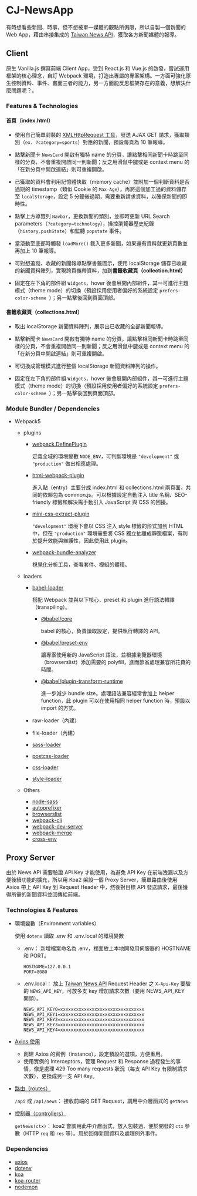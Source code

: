 # CJ-NewsApp

有時想看些新聞、時事，但不想被單一媒體的觀點所侷限，所以自製一個新聞的 Web App，藉由串接集成的 [Taiwan News API](https://newsapi.org/s/taiwan-news-api)，獲取各方新聞媒體的報導。

## Client

原生 Vanilla.js 撰寫前端 Client App，受到 React.js 和 Vue.js 的啟發，嘗試運用框架的核心理念，自訂 Webpack 環境，打造出專屬的專案架構。一方面可強化原生控制資料、事件、畫面三者的能力，另一方面能反思框架存在的意義，想解決什麼問題呢？。

### Features & Technologies

#### 首頁（index.html）

- 使用自己簡單封裝的 [XMLHttpRequest 工具](https://github.com/CJ-Yang0225/CJ-NewsApp/blob/main/src/utils/http.js)，發送 AJAX GET 請求，獲取類別（`ex. ?category=sports`）對應的新聞，預設每頁為 10 筆報導。

- 點擊新聞卡 `NewsCard` 開啟有獨特 name 的分頁，讓點擊相同新聞卡時跳至同樣的分頁，不會重複開啟同一則新聞；反之用滑鼠中鍵或是 context menu 的「在新分頁中開啟連結」則可重複開啟。

- 已獲取的資料會利用記憶體快取（memory cache）並附加一個判斷資料是否過期的 timestamp（類似 Cookie 的 `Max-Age`），再將這個加工過的資料儲存至 `localStorage`，設定 5 分鐘後過期，需要重新請求資料，以確保新聞的即時性。

- 點擊上方導覽列 `Navbar`，更換新聞的類別，並即時更新 URL Search parameters（`?category=technology`），操控瀏覽器歷史紀錄（`history.pushState`）和監聽 `popstate` 事件。

- 當滾動至底部時觸發 `loadMore()` 載入更多新聞，如果還有資料就更新頁數並再加上 10 筆報導。

- 可對想追蹤、收藏的新聞報導點擊書籤圖示，使用 localStorage 儲存已收藏的新聞資料陣列，實現跨頁攜帶資料，加到**書籤收藏頁（collection.html）**

- 固定在左下角的部件組 `Widgets`，hover 後會展開內部組件，其一可進行主題模式（theme mode）的切換（預設採用使用者偏好的系統設定 `prefers-color-scheme `）；另一點擊後回到頁面頂部。

#### 書籤收藏頁（collections.html）

- 取出 localStorage 新聞資料陣列，展示出已收藏的全部新聞報導。

- 點擊新聞卡 `NewsCard` 開啟有獨特 name 的分頁，讓點擊相同新聞卡時跳至同樣的分頁，不會重複開啟同一則新聞；反之用滑鼠中鍵或是 context menu 的「在新分頁中開啟連結」則可重複開啟。

- 可切換成管理模式進行整個 localStorage 新聞資料陣列的操作。

- 固定在左下角的部件組 `Widgets`，hover 後會展開內部組件，其一可進行主題模式（theme mode）的切換（預設採用使用者偏好的系統設定 `prefers-color-scheme `）；另一點擊後回到頁面頂部。

### Module Bundler / Dependencies

- Webpack5

  - plugins

    - [webpack.DefinePlugin](https://webpack.js.org/plugins/define-plugin/)

      定義全域的環境變數 `NODE_ENV`，可判斷環境是 `"development"` 或 `"production"` 做出相應處理。

    - [html-webpack-plugin](https://www.npmjs.com/package/html-webpack-plugin)

      進入點（entry）主要分成 index.html 和 collections.html 兩頁面，共同的依賴包為 common.js。可以根據設定自動注入 title 名稱、SEO-friendly 標籤和解決需手動引入 JavaScript 與 CSS 的困擾。

    - [mini-css-extract-plugin](https://www.npmjs.com/package/mini-css-extract-plugin)

      `"development"` 環境下會以 CSS 注入 style 標籤的形式加到 HTML 中，但在 `"production"` 環境需要將 CSS 獨立抽離成靜態檔案，有利於提升效能與維護性，因此使用此 plugin。

    - [webpack-bundle-analyzer](https://www.npmjs.com/package/webpack-bundle-analyzer)

      視覺化分析工具，查看套件、模組的體積。

  - loaders

    - [babel-loader](https://www.npmjs.com/package/babel-loader)

      搭配 Webpack 並與以下核心、preset 和 plugin 進行語法轉譯（transpiling）。

      - [@babel/core](https://www.npmjs.com/package/@babel/core)

        babel 的核心，負責讀取設定，提供執行轉譯的 API。

      - [@babel/preset-env](https://babeljs.io/docs/en/babel-preset-env)

        讓專案使用新的 JavaScript 語法，並根據瀏覽器環境（browserslist）添加需要的 polyfill，進而節省處理兼容所花費的時間。

      - [@babel/plugin-transform-runtime](https://babeljs.io/docs/en/babel-plugin-transform-runtime)

        進一步減少 bundle size。處理語法兼容經常會加上 helper function，此 plugin 可以在使用相同 helper function 時，預設以 import 的方式。

    - raw-loader（內建）
    - file-loader（內建）
    - [sass-loader](https://www.npmjs.com/package/sass-loader)
    - [postcss-loader](https://www.npmjs.com/package/postcss-loader)
    - [css-loader](https://www.npmjs.com/package/css-loader)
    - [style-loader](https://www.npmjs.com/package/style-loader)

  - Others
    - [node-sass](https://www.npmjs.com/package/node-sass)
    - [autoprefixer](https://www.npmjs.com/package/autoprefixer)
    - [browserslist](https://www.npmjs.com/package/browserslist)
    - [webpack-cli](https://www.npmjs.com/package/webpack-cli)
    - [webpack-dev-server](https://www.npmjs.com/package/webpack-dev-server)
    - [webpack-merge](https://www.npmjs.com/package/webpack-merge)
    - [cross-env](https://www.npmjs.com/package/cross-env)

## Proxy Server

由於 News API 需要驗證 API Key 才能使用，為避免 API Key 在前端洩漏以及方便後續功能的擴充，所以用 Koa2 架設一個 Proxy Server，簡單路由後使用 Axios 帶上 API Key 到 Request Header 中，然後對目標 API 發送請求，最後獲得所需的新聞資料並回傳給前端。

### Technologies & Features

- 環境變數（Environment variables）

  使用 `dotenv` 讀取 .env 和 .env.local 的環境變數

  - .env： 新增檔案命名為 .env，裡面放上本地開發用伺服器的 HOSTNAME 和 PORT。

    ```plain
    HOSTNAME=127.0.0.1
    PORT=8080
    ```

  - .env.local： 放上 [Taiwan News API](https://newsapi.org/s/taiwan-news-api) Request Header 之 `X-Api-Key` 要驗的 `NEWS_API_KEY`，可放多支 key 增加請求次數（要用 NEWS_API_KEY 開頭）。

    ```plain
    NEWS_API_KEY0=xxxxxxxxxxxxxxxxxxxxxxxxxxxxxxxx
    NEWS_API_KEY1=xxxxxxxxxxxxxxxxxxxxxxxxxxxxxxxx
    NEWS_API_KEY2=xxxxxxxxxxxxxxxxxxxxxxxxxxxxxxxx
    NEWS_API_KEY3=xxxxxxxxxxxxxxxxxxxxxxxxxxxxxxxx
    NEWS_API_KEY4=xxxxxxxxxxxxxxxxxxxxxxxxxxxxxxxx
    ```

- [Axios 使用](https://github.com/CJ-Yang0225/CJ-NewsApp/blob/main/server/src/config/index.js)

  - 創建 Axios 的實例（instance），設定預設的選項，方便重用。
  - 使用實例的 Interceptors，管理 Request 和 Response 過程發生的事情，像是處理 429 Too many requests 狀況（每支 API Key 有限制請求次數），更換成另一支 API Key。

- [路由（routes）](https://github.com/CJ-Yang0225/CJ-NewsApp/blob/main/server/src/routes/news.js)

  `/api` 或 `/api/news`： 接收前端的 GET Request，調用中介層函式的 `getNews`

- [控制器（controllers）](https://github.com/CJ-Yang0225/CJ-NewsApp/blob/main/server/src/controllers/news.js)

  `getNews(ctx)`： koa2 會調用此中介層函式，放入包裝過、便於開發的 `ctx` 參數（HTTP `req` 和 `res` 等）。用於回傳新聞資料及處理例外事件。

### Dependencies

- [axios](https://www.npmjs.com/package/axios)
- [dotenv](https://www.npmjs.com/package/dotenv)
- [koa](https://www.npmjs.com/package/koa)
- [koa-router](https://www.npmjs.com/package/koa-router)
- [nodemon](https://www.npmjs.com/package/nodemon)
